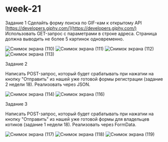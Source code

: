 # week-21

 Задание 1
 Сделайть форму поиска по GIF-кам к открытому API [https://developers.giphy.com/](https://developers.giphy.com/) 
 Использовать GET-запрос с параметрами в строке адреса. Страница должна выводить не более 5 картинок одновременно.
 
![Снимок экрана (110)](https://user-images.githubusercontent.com/79243168/141248322-f5b71d92-1519-4b0b-a9de-d4a51c2c7268.png)
![Снимок экрана (111)](https://user-images.githubusercontent.com/79243168/141248326-faee311c-4033-48fa-a0e0-472647f4d6c4.png)
![Снимок экрана (112)](https://user-images.githubusercontent.com/79243168/141248328-f419715a-a9d4-43e5-9175-c6860d1a20b6.png)
![Снимок экрана (113)](https://user-images.githubusercontent.com/79243168/141248331-00f1160b-89b8-4f5f-bbf1-d6c4c8b197d6.png)

Задание 2

Написать POST-запрос, который будет срабатывать при нажатии на кнопку "Отправить" из нашей уже готовой формы регистрации (задание 2 недели 18). Реализовать через JSON. 

![Снимок экрана (114)](https://user-images.githubusercontent.com/79243168/141248411-b1b5387b-55e7-4ac4-8335-7ace3a1c0b8b.png)
![Снимок экрана (116)](https://user-images.githubusercontent.com/79243168/141248418-ab2543be-31d3-4a01-a515-3b47592f6131.png)

Задание 3

Написать POST-запрос, который будет срабатывать при нажатии на кнопку "Отправить" из нашей уже готовой формы для владельцев котиков (задание 1 недели 18). Реализовать через FormData.

![Снимок экрана (117)](https://user-images.githubusercontent.com/79243168/141248481-b52292f7-d06c-4088-ab1e-afeeb7ec2684.png)
![Снимок экрана (118)](https://user-images.githubusercontent.com/79243168/141248483-f04074e7-779e-43f1-b25a-167245d95ae7.png)
![Снимок экрана (119)](https://user-images.githubusercontent.com/79243168/141248485-548abba6-a58d-4e9a-b066-e8f07e20bedc.png)

